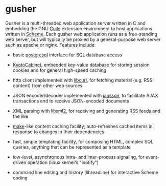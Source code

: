 gusher
======

Gusher is a multi-threaded
web application server written in C and embedding the
GNU [Guile](http://www.gnu.org/software/guile/) extension environment
to host applications written in
[Scheme](https://en.wikipedia.org/wiki/Scheme_%28programming_language%29).
Each gusher web application runs as a free-standing web server,
but will typically 
be proxied by a general-purpose web server such as apache or nginx.
Features include:

- basic [postgresql](http://www.postgresql.org/) interface for SQL
database access

- [KyotoCabinet](http://fallabs.com/kyotocabinet/), embedded
key-value database for storing session cookies and for general
high-speed caching

- http client implemented with [libcurl](http://curl.haxx.se/), for
fetching material (e.g. RSS content) from other web sources

- JSON encoder/decoder implemented with
[jansson](http://www.digip.org/jansson/), to facilitate AJAX
transactions and to receive JSON-encoded documents

- XML parsing with [libxml2](http://xmlsoft.org/), for receiving and
generating RSS feeds and the like

- [make](http://linux.die.net/man/1/make)-like content caching facility;
auto-refreshes cached items in response to changes in their dependencies

- fast, simple templating facility, for composing HTML, complex
SQL queries, anything that can be represented as a template

- low-level, asynchronous intra- and inter-process signaling, for
event-driven operation (linux kernel's "inotify")

- command line editing and history (libreadline) for interactive
Scheme coding
